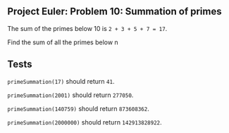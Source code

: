 ## Project Euler: Problem 10: Summation of primes
The sum of the primes below 10 is `2 + 3 + 5 + 7 = 17`.

Find the sum of all the primes below n

## Tests
`primeSummation(17)` should return `41`.

`primeSummation(2001)` should return `277050`.

`primeSummation(140759)` should return `873608362`.

`primeSummation(2000000)` should return `142913828922`.